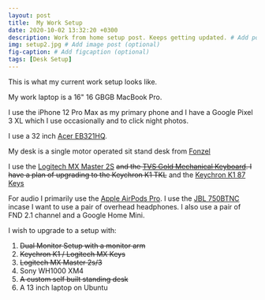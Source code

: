 ```yaml
---
layout: post
title:  My Work Setup 
date: 2020-10-02 13:32:20 +0300
description: Work from home setup post. Keeps getting updated. # Add post description (optional)
img: setup2.jpg # Add image post (optional)
fig-caption: # Add figcaption (optional)
tags: [Desk Setup]
---
```

This is what my current work setup looks like.

My work laptop is a 16" 16 GBGB MacBook Pro.

I use the iPhone 12 Pro Max as my primary phone and I have a Google Pixel 3 XL which I use occasionally and to click night photos.

I use a 32 inch [Acer EB321HQ](https://www.acer.com/ac/en/US/content/model/UM.JE1AA.C01).

My desk is a single motor operated sit stand desk from [Fonzel](store.fonzel.com)

I use the [Logitech MX Master 2S](https://www.logitech.com/en-in/product/mx-master-2s-flow) ~~and the [TVS Gold Mechanical Keyboard](https://www.tvs-e.in/gold/). I have a plan of upgrading to the Keychron K1 TKL~~ and the [Keychron K1 87 Keys](https://www.keychron.com/products/keychron-k1-wireless-mechanical-keyboard?variant=31253554266201)

For audio I primarily use the [Apple AirPods Pro](https://www.apple.com/in/airpods-pro/). I use the [JBL 750BTNC](https://in.jbl.com/TUNE750BTNC.html) incase I want to use a pair of overhead headphones. I also use a pair of FND 2.1 channel and a Google Home Mini.

I wish to upgrade to a setup with:
<ol>
<li><del>Dual Monitor Setup with a monitor arm</del></li>
<li><del>Keychron K1 / Logitech MX Keys</del></li>
<li><s>Logitech MX Master 2s/3</s></li>
<li>Sony WH1000 XM4</li>
<li><s>A custom self built standing desk</s></li>
<li>A 13 inch laptop on Ubuntu</li>
</ol>

